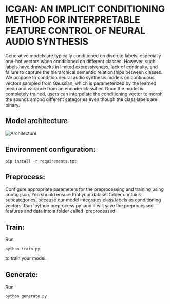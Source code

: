 # ICGAN: AN IMPLICIT CONDITIONING METHOD FOR INTERPRETABLE FEATURE CONTROL OF NEURAL AUDIO SYNTHESIS

Generative models are typically conditioned on discrete labels, especially one-hot vectors when conditioned on different classes. However, such labels have drawbacks in limited expressiveness, lack of continuity, and failure to capture the hierarchical semantic relationships between classes. We propose to condition neural audio synthesis models on continuous vectors sampled from Gaussian, which is parameterized by the learned mean and variance from an encoder classifier. Once the model is completely trained, users can interpolate the conditioning vector to morph the sounds among different categories even though the class labels are binary.

## Model architecture
![Architecture](https://github.com/Reinliu/ICGAN/assets/50271800/77481b98-7ead-4ec1-ab51-0b566e2868a0)


## Environment configuration:
~~~
pip install -r requirements.txt
~~~

## Preprocess:
Configure appropriate parameters for the preprocessing and training using config.json.
You should ensure that your dataset folder contains subcategories, because our model integrates class labels as conditioning vectors.
Run 'python preprocess.py' and it will save the preprocessed features and data into a folder called 'preprocessed'

## Train:
Run 
~~~
python train.py
~~~
to train your model. 

## Generate:
Run 
~~~
python generate.py
~~~
